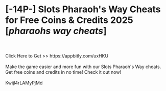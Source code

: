 # [-14P-] Slots Pharaoh's Way Cheats for Free Coins & Credits 2025 [*pharaohs way cheats*]
<br>
<br>Click Here to Get >> https://appbitly.com/uxHKU

<br>
<br>Make the game easier and more fun with our Slots Pharaoh's Way cheats. Get free coins and credits in no time! Check it out now!
<br>
<br>Kwijl4rLAMyPjMd

